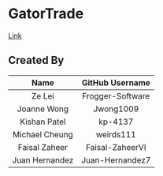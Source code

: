 # GatorTrade

[Link](http://3.84.15.167/)

## Created By


| Name | GitHub Username |
|    :---: |     :---:       |
| Ze Lei      |         Frogger-Software            |
| Joanne Wong      |  Jwong1009                |
| Kishan Patel      |  kp-4137                |
| Michael Cheung    |    weirds111            |
| Faisal Zaheer |  Faisal-ZaheerVI |
| Juan Hernandez| Juan-Hernandez7                 |


